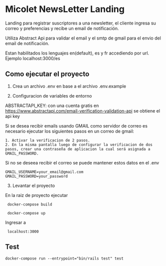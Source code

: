 
# Micolet NewsLetter Landing

Landing para registrar suscriptores a una newsletter, el cliente ingresa su correo y preferencias y recibe un email de notificación.

Utiliza Abstract Api para validar el email y el smtp de gmail para el envio del email de notificación.

Estan habilitados los lenguajes en(default), es y fr accediendo por url. Ejemplo localhost:3000/es

## Como ejecutar el proyecto

1. Crea un archivo .env en base a el archivo .env.example

2. Configuracion de variables de entorno

ABSTRACTAPI_KEY: con una cuenta gratis en https://www.abstractapi.com/email-verification-validation-api se obtiene el api key 

Si se desea recibir emails usando GMAIL como servidor de correo es necesario ejecutar los siguientes pasos en un correo de gmail:

    1. Activar la verificacion de 2 pasos.
    2. En la misma pantalla luego de configurar la verificacion de dos pasos, crear una contraseña de aplicacion la cual será asignada a GMAIL_PASSWORD.

Si no se deseea recibir el correo se puede mantener estos datos en el .env
```
GMAIL_USERNAME=your_email@gmail.com
GMAIL_PASSWORD=your_password
```
3. Levantar el proyecto

 En la raiz de proyecto ejecutar
```
 docker-compose build
```
```
 docker-compose up
```
Ingresar a

```
 localhost:3000
```
## Test

```
docker-compose run --entrypoint="bin/rails test" test
```
